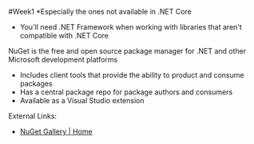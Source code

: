 #Week1 
*Especially the ones not available in .NET Core
- You'll need .NET Framework when working with libraries that aren't compatible with .NET Core

NuGet is the free and open source package manager for .NET and other Microsoft development platforms
- Includes client tools that provide the ability to product and consume packages
- Has a central package repo for package authors and consumers
- Available as a Visual Studio extension

External Links:
- [NuGet Gallery | Home](https://www.nuget.org/)

